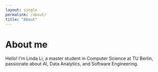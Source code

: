 ```yaml
---
layout: single
permalink: /about/
title: "About"
---
```


# About me

Hello! I'm Linda Li, a master student in Computer Science at TU Berlin, passionate about AI, Data Analytics, and Software Engineering.


